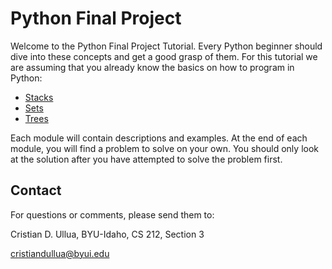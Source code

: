 # Python Final Project

Welcome to the Python Final Project Tutorial. Every Python beginner should dive into these concepts and get a good grasp of them.
For this tutorial we are assuming that you already know the basics on how to program in Python:

- [Stacks](1-stacks.md)
- [Sets](2-sets.md)
- [Trees](3-trees.md)

Each module will contain descriptions and examples.  At the end of each module, you will find a problem to solve on your own.  You should only look at the solution after you have attempted to solve the problem first.

## Contact

For questions or comments, please send them to:

Cristian D. Ullua, BYU-Idaho, CS 212, Section 3

cristiandullua@byui.edu